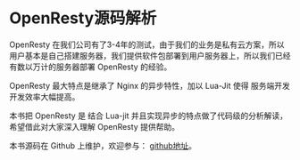 OpenResty源码解析
=======

OpenResty 在我们公司有了3-4年的测试，由于我们的业务是私有云方案，所以用户基本是自己搭建服务器，我们提供软件包部署到用户服务器上，所以我们已经有数以万计的服务器部署 OpenResty 的经验。

OpenResty 最大特点是继承了 Nginx 的异步特性，加以 Lua-Jit 使得 服务端开发开发效率大幅提高。

本书把 OpenResty 是 结合 Lua-jit 并且实现异步的特点做了代码级的分析解读，希望借此对大家深入理解 OpenResty 提供帮助。 

本书源码在 Github 上维护，欢迎参与：
[github地址](https://github.com/LomoX-Offical/openresty-source-code-analysis)。

